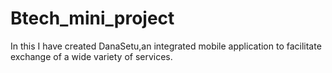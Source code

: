 # Btech_mini_project
In this I have created DanaSetu,an integrated mobile application to facilitate exchange of a wide variety of services.
